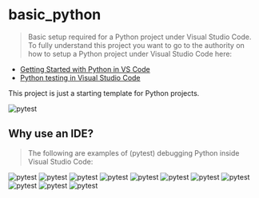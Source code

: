 

# basic_python
> Basic setup required for a Python project under Visual Studio Code. To fully understand this project you want to go to the authority on how to setup a Python project under Visual Studio Code here:<br/>

- [Getting Started with Python in VS Code](https://code.visualstudio.com/docs/python/python-tutorial)<br/>
- [Python testing in Visual Studio Code](https://code.visualstudio.com/docs/python/testing)<br/>

This project is just a starting template for Python projects.

![pytest](https://github.com/perryatdmg/basic_python/blob/main/etc/img/Basic_Python.png)

## Why use an IDE?
> The following are examples of (pytest) debugging Python inside Visual Studio Code:

![pytest](https://github.com/perryatdmg/basic_python/blob/main/etc/img/000.png)
![pytest](https://github.com/perryatdmg/basic_python/blob/main/etc/img/007.png)
![pytest](https://github.com/perryatdmg/basic_python/blob/main/etc/img/001.png)
![pytest](https://github.com/perryatdmg/basic_python/blob/main/etc/img/002.png)
![pytest](https://github.com/perryatdmg/basic_python/blob/main/etc/img/003.png)
![pytest](https://github.com/perryatdmg/basic_python/blob/main/etc/img/004.png)
![pytest](https://github.com/perryatdmg/basic_python/blob/main/etc/img/004.png)
![pytest](https://github.com/perryatdmg/basic_python/blob/main/etc/img/008.png)
![pytest](https://github.com/perryatdmg/basic_python/blob/main/etc/img/009.png)
![pytest](https://github.com/perryatdmg/basic_python/blob/main/etc/img/010.png)
![pytest](https://github.com/perryatdmg/basic_python/blob/main/etc/img/012.png)

